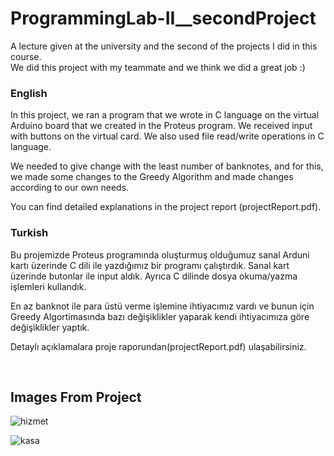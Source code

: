 # ProgrammingLab-II__secondProject
A lecture given at the university and the second of the projects I did in this course.<br>
We did this project with my teammate and we think we did a great job :)

### English ###

In this project, we ran a program that we wrote in C language on the virtual Arduino board that we created in the Proteus program.
We received input with buttons on the virtual card. We also used file read/write operations in C language.

We needed to give change with the least number of banknotes, and for this, we made some changes to the Greedy Algorithm and made changes according to our own needs.

You can find detailed explanations in the project report (projectReport.pdf).

### Turkish ###

Bu projemizde Proteus programında oluşturmuş olduğumuz sanal Arduni kartı üzerinde C dili ile yazdığımız bir programı çalıştırdık.
Sanal kart üzerinde butonlar ile input aldık. Ayrıca C dilinde dosya okuma/yazma işlemleri kullandık. 

En az banknot ile para üstü verme işlemine ihtiyacımız vardı ve bunun için Greedy Algortimasında bazı değişiklikler yaparak kendi ihtiyacımıza göre değişiklikler yaptık.

Detaylı açıklamalara proje raporundan(projectReport.pdf) ulaşabilirsiniz.

<br>

## Images From Project ##

![hizmet](https://user-images.githubusercontent.com/58274151/120323349-14172c00-c2ee-11eb-8394-b11eb15d3d46.jpg)


![kasa](https://user-images.githubusercontent.com/58274151/120323377-18dbe000-c2ee-11eb-8fd5-56fa352809e8.jpg)
